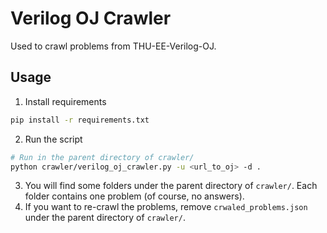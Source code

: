 # Verilog OJ Crawler

Used to crawl problems from THU-EE-Verilog-OJ.

## Usage

1. Install requirements

```bash
pip install -r requirements.txt
```

2. Run the script

```bash
# Run in the parent directory of crawler/
python crawler/verilog_oj_crawler.py -u <url_to_oj> -d .
```

3. You will find some folders under the parent directory of `crawler/`. Each folder contains one problem (of course, no answers).
4. If you want to re-crawl the problems, remove `crwaled_problems.json` under the parent directory of `crawler/`.
